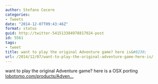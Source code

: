 ```yaml
---
author: Stefano Cecere
categories:
- Tweets
date: "2014-12-07T09:43:46Z"
format: status
guid: http://twitter-541513384978817024-post
id: 5561
tags:
- tweet
title: want to play the original Adventure game? here is&#8230;
url: /2014/12/07/want-to-play-the-original-adventure-game-here-is/
---
```


want to play the original Adventure game? here is a OSX porting [lobotomo.com/products/Adven…](http://www.lobotomo.com/products/Adventure/index.html)